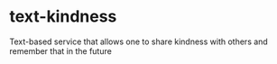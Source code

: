 # text-kindness
Text-based service that allows one to share kindness with others and remember that in the future 
